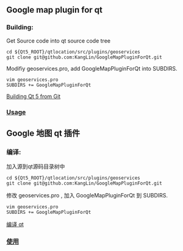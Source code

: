 Google map plugin for qt
-------------------------

### Building:

Get Source code into qt source code tree
    
	cd ${Qt5_ROOT}/qtlocation/src/plugins/geoservices
	git clone git@github.com:KangLin/GoogleMapPluginForQt.git

Modifiy geoservices.pro, add GoogleMapPluginForQt into SUBDIRS.


	vim geoservices.pro 
	SUBDIRS += GoogleMapPluginForQt


[Building Qt 5 from Git](http://wiki.qt.io/Building-Qt-5-from-Git) 


### [Usage](doc/google.qdoc)  




Google 地图 qt 插件
------------------

### 编译:

加入源到qt源码目录树中


    cd ${Qt5_ROOT}/qtlocation/src/plugins/geoservices
    git clone git@github.com:KangLin/GoogleMapPluginForQt.git


修改  geoservices.pro , 加入  GoogleMapPluginForQt 到 SUBDIRS.


    vim geoservices.pro 
    SUBDIRS += GoogleMapPluginForQt


[编译 qt](http://wiki.qt.io/Building-Qt-5-from-Git-SimplifiedChinese)

### [使用](doc/zh_CN/plugins/google.qdoc)
